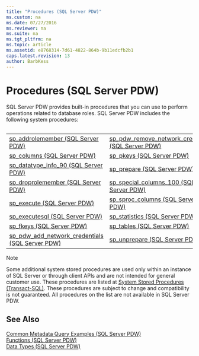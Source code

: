 ```yaml
---
title: "Procedures (SQL Server PDW)"
ms.custom: na
ms.date: 07/27/2016
ms.reviewer: na
ms.suite: na
ms.tgt_pltfrm: na
ms.topic: article
ms.assetid: e8768314-7d61-4822-864b-9b11edcfb2b1
caps.latest.revision: 13
author: BarbKess
---
```

# Procedures (SQL Server PDW)
SQL Server PDW provides built-in procedures that you can use to perform operations related to database roles. SQL Server PDW includes the following system procedures:  
  
## <a name="AggregateFunctions"></a>  
  
|||  
|-|-|  
|[sp_addrolemember &#40;SQL Server PDW&#41;](../sqlpdw/sp-addrolemember-sql-server-pdw.md)|[sp_pdw_remove_network_credentials &#40;SQL Server PDW&#41;](../sqlpdw/sp-pdw-remove-network-credentials-sql-server-pdw.md)|  
|[sp_columns &#40;SQL Server PDW&#41;](../sqlpdw/sp-columns-sql-server-pdw.md)|[sp_pkeys &#40;SQL Server PDW&#41;](../sqlpdw/sp-pkeys-sql-server-pdw.md)|  
|[sp_datatype_info_90 &#40;SQL Server PDW&#41;](../sqlpdw/sp-datatype-info-90-sql-server-pdw.md)|[sp_prepare &#40;SQL Server PDW&#41;](../sqlpdw/sp-prepare-sql-server-pdw.md)|  
|[sp_droprolemember &#40;SQL Server PDW&#41;](../sqlpdw/sp-droprolemember-sql-server-pdw.md)|[sp_special_columns_100 &#40;SQL Server PDW&#41;](../sqlpdw/sp-special-columns-100-sql-server-pdw.md)|  
|[sp_execute &#40;SQL Server PDW&#41;](../sqlpdw/sp-execute-sql-server-pdw.md)|[sp_sproc_columns &#40;SQL Server PDW&#41;](../sqlpdw/sp-sproc-columns-sql-server-pdw.md)|  
|[sp_executesql &#40;SQL Server PDW&#41;](../sqlpdw/sp-executesql-sql-server-pdw.md)|[sp_statistics &#40;SQL Server PDW&#41;](../sqlpdw/sp-statistics-sql-server-pdw.md)|  
|[sp_fkeys &#40;SQL Server PDW&#41;](../sqlpdw/sp-fkeys-sql-server-pdw.md)|[sp_tables &#40;SQL Server PDW&#41;](../sqlpdw/sp-tables-sql-server-pdw.md)|  
|[sp_pdw_add_network_credentials &#40;SQL Server PDW&#41;](../sqlpdw/sp-pdw-add-network-credentials-sql-server-pdw.md)|[sp_unprepare &#40;SQL Server PDW&#41;](../sqlpdw/sp-unprepare-sql-server-pdw.md)|  
  
> [!NOTE]  
> Some additional system stored procedures are used only within an instance of SQL Server or through client APIs and are not intended for general customer use. These procedures are listed at [System Stored Procedures (Transact-SQL)](http://msdn.microsoft.com/en-us/library/ms187961.aspx). These procedures are subject to change and compatibility is not guaranteed. All procedures on the list are not available in SQL Server PDW.  
  
## See Also  
[Common Metadata Query Examples &#40;SQL Server PDW&#41;](../sqlpdw/common-metadata-query-examples-sql-server-pdw.md)  
[Functions &#40;SQL Server PDW&#41;](../sqlpdw/functions-sql-server-pdw.md)  
[Data Types &#40;SQL Server PDW&#41;](../sqlpdw/data-types-sql-server-pdw.md)  
  
